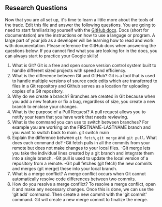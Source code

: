 ## Research Questions 

Now that you are all set up, it's time to learn a little more about the tools of the trade. Edit this file and answer the following questions. You are going to need to start familiarizing yourself with the [GitHub docs](https://docs.github.com/en). Docs (short for documentation) are the instructions on how to use a languge or program. A large part of your job as a developer will be learning how to read and work with documentation. Please reference the GitHub docs when answering the questions below. If you cannot find what you are looking for in the docs, you can always start to practice your Google skills!

1. What is Git?
	Git is a free and open source version control system built to handle different sized 	projects with speed and efficiency.
2. What is the difference between Git and GitHub?
	Git is a tool that is used to handle multiple versions of source code edits which are 	transferred to files in a Git repository and Github serves as a location for 	uploading copies of a Git repository.
3. Why do we create a branch?
	Branches are created in Git because when you add a new feature or fix a bug, 	regardless of size, you create a new branch to enclose your changes.
4. What is the purpose of a Pull Request?
	A pull request allows you to notify your team that you have work that needs 	reviewing. 
5. What is the command you can use to switch between branches? For example you are working on the FIRSTNAME-LASTNAME branch and you want to switch back to main.
	git switch main
6. Explain the difference between `git fetch`, `git merge` and `git pull`. What does each command do?
	-Git fetch pulls in all the commits from your remote but does not make changes to 	your local files.
	-Git merge lets you take the individual lines created by a git branch and integrate 	them into a single branch.
	-Git pull is used to update the local version of a repository from a remote. 
	-Git pull fetches (git fetch) the new commits and merges (git merge) these into your 	local branch.
7. What is a merge conflict?
	A merge conflict occurs when Git cannot automatically resolve code differences 	between two commits.
8. How do you resolve a merge conflict?
	To resolve a merge conflict, open it and make any necessary changes. Once this is 	done, we can use the 'git add' command. Then create a new commit with the 'git 	commit' command. Git will create a new merge commit to finalize the merge. 
